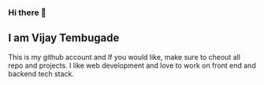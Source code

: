 ### Hi there 👋

## I am Vijay Tembugade

This is my github account and If you would like, make sure to cheout all repo and projects. I like web development and love to work on front end and backend tech stack. 
